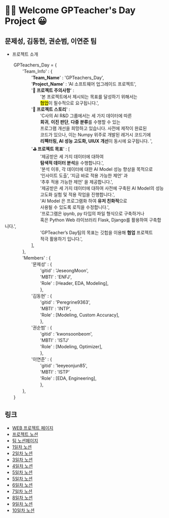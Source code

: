 # 🎉✨ Welcome GPTeacher's Day Project 😀

## 문제성, 김동현, 권순범, 이연준 팀

- 프로젝트 소개

　　GPTeachers_Day = {  
　　　　'Team_Info' : {  
　　　　　　'**Team_Name**'     : 'GPTeachers_Day',  
　　　　　　'**Project_Name**'  : 'AI 소프트웨어 업그레이드 프로젝트',  
　　　　　　'**🚨 프로젝트 주의사항**' :  
　　　　　　　　'본 프로젝트에서 제시되는 목표를 달성하기 위해서는  
　　　　　　　　<mark>협업</mark>이 필수적으로 요구됩니다.',  
　　　　　　'**📜 프로젝트 스토리**' :  
　　　　　　　　'C사의 AI R&D 그룹에서는 세 가지 데이터에 따른  
　　　　　　　　**회귀**, **이진 판단**, **다중 분류**를 수행할 수 있는  
　　　　　　　　프로그램 개선을 희망하고 있습니다. 사전에 제작이 완료된  
　　　　　　　　코드가 있으나, 이는 Numpy 위주로 개발된 레거시 코드기에  
　　　　　　　　**리펙터링, AI 성능 고도화, UIUX 개선**이 동시에 요구됩니다. ',  
　　　　　　'**⛳ 프로젝트 목표**' : [  
　　　　　　　　'제공받은 세 가지 데이터에 대하여  
　　　　　　　　**탐색적 데이터 분석**을 수행합니다.',  
　　　　　　　　'분석 이후, 각 데이터에 대한 AI Model 성능 향상을 목적으로  
　　　　　　　　‘인사이트 도출’, ‘지금 바로 적용 가능한 제언’ 과  
　　　　　　　　‘추후 적용 가능한 제언’ 을 제공합니다.',  
　　　　　　　　'제공받은 세 가지 데이터에 대하여 사전에 구축된 AI Model의 성능  
　　　　　　　　고도화 실험 및 적용 작업을 진행합니다.',  
　　　　　　　　'AI Model 은 프로그램화 하여 **유저 친화적**으로   
　　　　　　　　사용될 수 있도록 로직을 수정합니다.',  
　　　　　　　　'프로그램은 ipynb, py 타입의 파일 형식으로 구축하거나   
　　　　　　　　혹은 Python Web 라이브러리 Flask, Django를 활용하여 구축합니다.',  
　　　　　　　　'GPTeacher’s Day팀의 목표는 깃헙을 이용해 **협업** 프로젝트  
　　　　　　　　적극 활용하기 입니다.',  
　　　　　　],  
　　　　},  
　　　　'Members' : {  
　　　　　　'문제성' : {  
　　　　　　　　'gitid' : 'JeseongMoon',  
　　　　　　　　'MBTI' : 'ENFJ',  
　　　　　　　　'Role' : [Header, EDA, Modeling],  
　　　　　　　　},  
　　　　　　'김동현' : {  
　　　　　　　　'gitid' : 'Peregrine9363',  
　　　　　　　　'MBTI' : 'INTP',  
　　　　　　　　'Role' : [Modeling, Custom Accuracy],  
　　　　　　　　},  
　　　　　　'권순범' : {  
　　　　　　　　'gitid' : 'kwonsoonbeom',  
　　　　　　　　'MBTI' : 'ISTJ'  
　　　　　　　　'Role' : [Modeling, Optimizer],  
　　　　　　　　},  
　　　　　　'이연준' : {  
　　　　　　　　'gitid' : 'leeyeonjun85',  
　　　　　　　　'MBTI' : 'ISTP'  
　　　　　　　　'Role' : [EDA, Engineering],  
　　　　　　　　},  
　　　　},  
　　}  



## 링크
- <a href="http://leeyj85.shop/GPTeachersDay" target="_blank">WEB 프로젝트 페이지</a>
- <a href="https://codestates.notion.site/AIB-17-Team-Project-1-2023-05-15-2023-05-25-9454e090dcdf4cf891c71c0b4bd2ba5e" target="_blank">프로젝트 노션</a>
- <a href="https://www.notion.so/9891e517ff9a473491a1d4d2f3a87221?v=d776e70e97454284b0cc4c6988a77a51" target="_blank">팀 노션페이지</a>
- <a href="https://www.notion.so/1-1-23de33f86c034ca4836fb0d45bbad632" target="_blank">1일차 노션</a>
- <a href="https://www.notion.so/1-2-20fbb27c574f409a838f22aeeab6636d" target="_blank">2일차 노션</a>
- <a href="https://www.notion.so/1-3-8df24c40ff3146aaa7f1adf8fc1a1f3a" target="_blank">3일차 노션</a>
- <a href="https://www.notion.so/1-4-f0011339e35143f7a98daff17746856e" target="_blank">4일차 노션</a>
- <a href="https://www.notion.so/1-5-74bbb5f192324074ab4042312ba97c5c" target="_blank">5일차 노션</a>
- <a href="https://www.notion.so/1-5-74bbb5f192324074ab4042312ba97c5c" target="_blank">5일차 노션</a>
- <a href="https://www.notion.so/1-6-d71da6cae65446a8805f29ce147c5c37" target="_blank">6일차 노션</a>
- <a href="https://www.notion.so/1-7-70feca0a849544c09cf007c061084982" target="_blank">7일차 노션</a>
- <a href="https://www.notion.so/1-8-c0f4d48ebc0245c3b767df3d687acd08" target="_blank">8일차 노션</a>
- <a href="https://www.notion.so/1-9-09ea6055070d4ea59b0fd6369f5bae7b" target="_blank">9일차 노션</a>
- <a href="https://www.notion.so/1-10-1272b6eaf94d4bdf8eabf293bb1901ce" target="_blank">10일차 노션</a>